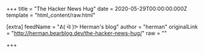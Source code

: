 
+++
title = "The Hacker News Hug"
date = 2020-05-29T00:00:00.000Z
template = "html_content/raw.html"

[extra]
feedName = "ᕕ( ᐛ )ᕗ Herman's blog"
author = "herman"
originalLink = "http://herman.bearblog.dev/the-hacker-news-hug/"
raw = ""

+++

